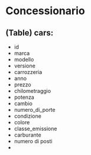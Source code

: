# Concessionario

## (Table) cars:

- id
- marca
- modello
- versione
- carrozzeria
- anno
- prezzo
- chilometraggio
- potenza
- cambio
- numero_di_porte
- condizione
- colore
- classe_emissione
- carburante
- numero di posti
- 